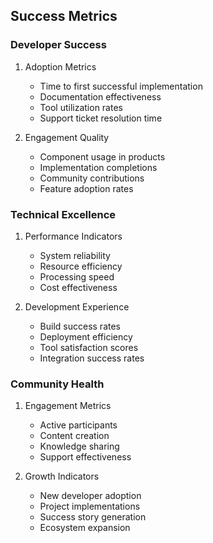 ## Success Metrics

### Developer Success
1. Adoption Metrics
   - Time to first successful implementation
   - Documentation effectiveness
   - Tool utilization rates
   - Support ticket resolution time

2. Engagement Quality
   - Component usage in products
   - Implementation completions
   - Community contributions
   - Feature adoption rates

### Technical Excellence
1. Performance Indicators
   - System reliability
   - Resource efficiency
   - Processing speed
   - Cost effectiveness

2. Development Experience
   - Build success rates
   - Deployment efficiency
   - Tool satisfaction scores
   - Integration success rates

### Community Health
1. Engagement Metrics
   - Active participants
   - Content creation
   - Knowledge sharing
   - Support effectiveness

2. Growth Indicators
   - New developer adoption
   - Project implementations
   - Success story generation
   - Ecosystem expansion
